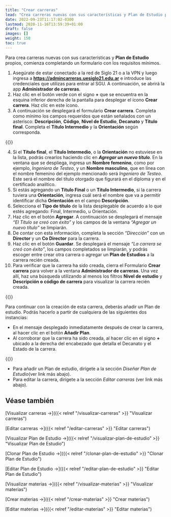 ```yaml
---
title: "Crear carreras"
lead: "Crea carreras nuevas con sus características y Plan de Estudio propios."
date: 2022-09-23T11:17:02-0300
lastmod: 2020-11-16T13:59:39+01:00
draft: false
images: []
weight: 150
toc: true
---
```

Para crea carreras nuevas con sus características y **Plan de Estudio** propios, comienza completando un formulario con los requisitos mínimos.

1. Asegúrate de estar conectado a la red de Siglo 21 o a la VPN y luego ingresa a **https://admincarreras.uesiglo21.edu.ar** e introduce las credenciales que utilizas para entrar al SGU. A continuación, se abrirá la app **Administrador de carreras**.
2. Haz clic en el botón verde con el signo **+** que se encuentra en la esquina inferior derecha de la pantalla para desplegar el ícono **Crear carrera**. Haz clic en este ícono.
3. A continuación se desplegará el formulario **Crear carrera**. Completa como mínimo los campos requeridos que están señalados con un asterisco: **Descripción**, **Código**, **Nivel de Estudio**, **Decanato** y **Título final**. Completa el **Título Intermedio** y la **Orientación** según corresponda. 

{{<note text="Si la carrera contase con uno o más títulos intermedios y con una o más orientaciones, se deben completar los campos correspondientes al seleccionar una o más opciones de la lista desplegable.">}}
</b>

4. Si el **Título final**, el **Título Intermedio**, o la **Orientación** no estuviese en la lista, podrás crearlos haciendo clic en **_Agregar un nuevo título_**. En la ventana que se despliega, ingresa un **Nombre femenino**, como por ejemplo, _Ingeniera de Testeo_, y un **Nombre masculino**, que en línea con el nombre femenino del ejemplo mencionado será _Ingeniero de Testeo_. Este será el nombre del título otorgado que figurará en el diploma y en el certificado analítico.
5. Si estás agregando un **Título Final** o un **Título Intermedio**, si la carrera tuviera una **Orientación**, ingresa cuál será el nombre que va a permitir identificar dicha **Orientación** en el campo **Descripción**.
6. Selecciona el **Tipo de título** de la lista desplegable de acuerdo a lo que estés agregando: Final, Intermedio, u Orientación.
7. Haz clic en el botón **Agregar**. A continuación se desplegará el mensaje _“El Título se creó con éxito”_ y los campos de la ventana _“Agregar un nuevo título”_ se limpiarán.
8. De contar con esta información, completa la sección _“Dirección”_ con un **Director** y un **Co Director** para la carrera.
9. Haz clic en el botón **Guardar**. Se desplegará el mensaje _“La carrera se creó con éxito”_, los campos completados se limpiarán, y podrás escoger entre crear otra carrera o agregar un **Plan de Estudios** a la carrera recién creada.
10. Para verificar que la carrera ha sido creada, cierra el Formulario **Crear carrera** para volver a la ventana **Administrador de carreras**. Una vez allí, haz una búsqueda utilizando al menos los filtros **Nivel de estudio** y **Descripción o código de carrera** para visualizar la carrera recién creada.

{{<note text="El Estado de la carrera recién creada será Borrador debido a que aun no tiene un Plan de Estudio asociado vigente (es decir,  con Resolución Ministerial). Tener la carrera en Estado BORRADOR te permitirá ir diseñando un Plan de Estudio, y una vez que dicho Plan esté completo, generar una resolución rectoral para luego solicitar la resolución ministerial.">}}
</b>

Para continuar con la creación de esta carrera, deberás añadir un Plan de estudio. Podrás hacerlo a partir de cualquiera de las siguientes dos instancias:
 - En el mensaje desplegado inmediatamente después de crear la carrera, al hacer clic en el botón **Añadir Plan**.
 - Al corroborar que la carrera ha sido creada, al hacer clic en el signo **+** ubicado a la derecha del encabezado que detalla el Decanato y el Estado de la carrera.

{{<note text="Si intentaras crear otra carrera y colocaras una misma Descripción, Código, o Código Presencial, al hacer clic en el botón Guardar el sistema no te permitirá crearla y te informará que dichos campos deben ser únicos.">}}
</b>

 - Para añadir un Plan de estudio, dirígete a la sección _Diseñar Plan de Estudio_(ver link más abajo).
 - Para editar la carrera, dirígete a la sección _Editar carreras_ (ver link más abajo).


## Véase también
[Visualizar carreras →]({{< relref "/visualizar-carreras" >}} "Visualizar carreras")

[Editar carreras →]({{< relref "/editar-carreras" >}} "Editar carreras")

[Visualizar Plan de Estudio →]({{< relref "/visualizar-plan-de-estudio" >}} "Visualizar Plan de Estudio")

[Clonar Plan de Estudio →]({{< relref "/clonar-plan-de-estudio" >}} "Clonar Plan de Estudio")

[Editar Plan de Estudio →]({{< relref "/editar-plan-de-estudio" >}} "Editar Plan de Estudio")

[Visualizar materias →]({{< relref "/visualizar-materias" >}} "Visualizar materias")

[Crear materias →]({{< relref "/crear-materias" >}} "Crear materias")

[Editar materias →]({{< relref "/editar-materias" >}} "Editar materias")
